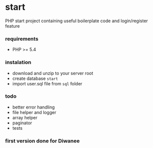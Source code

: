# start
PHP start project containing useful boilerplate code and login/register feature

### requirements
- PHP >= 5.4

### instalation
- download and unzip to your server root
- create database `start`
- import user.sql file from `sql` folder

### todo
- better error handling
- file helper and logger
- array helper
- paginator
- tests

### first version done for Diwanee
